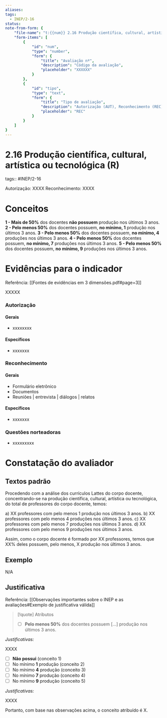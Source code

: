 ```yaml
---
aliases: 
tags:
  - INEP/2-16
status:
note-from-form: {
	"file-name": "t:{{num}} 2.16 Produção científica, cultural, artística ou tecnológica ({{tipo}})",
	"form-items": [
		{
			"id": "num",
			"type": "number",
			"form": {
				"title": "Avaliação nº",
				"description": "Código da avaliação",
				"placeholder": "XXXXXX"
			}
		},
		{
			"id": "tipo",
			"type": "text",
			"form": {
				"title": "Tipo de avaliação",
				"description": "Autorização (AUT), Reconhecimento (REC) ou Renovação para Reconhecimento (RRC)?",
				"placeholder": "REC"			
			}
		}
	]
}
---
```

# 2.16 Produção científica, cultural, artística ou tecnológica (R)

tags:: #INEP/2-16

Autorização: XXXX
Reconhecimento: XXXX

# Conceitos

**1 - Mais de 50%** dos docentes **não possuem** produção nos últimos 3 anos.
**2 - Pelo menos 50%** dos docentes possuem, **no mínimo, 1** produção nos últimos 3 anos.
**3 - Pelo menos 50%** dos docentes possuem, **no mínimo, 4** produções nos últimos 3 anos.
**4 - Pelo menos 50%** dos docentes possuem, **no mínimo, 7** produções nos últimos 3 anos.
**5 - Pelo menos 50%** dos docentes possuem, **no mínimo, 9** produções nos últimos 3 anos.

# Evidências para o indicador

Referência: [[Fontes de evidências em 3 dimensões.pdf#page=3]]

XXXXX

### Autorização

#### Gerais

- xxxxxxxx

#### Específicos

- xxxxxxx

### Reconhecimento

#### Gerais

- Formulário eletrônico
- Documentos
- Reuniões | entrevista | diálogos | relatos

#### Específicos

- xxxxxxx

### Questões norteadoras

- xxxxxxxxx

# Constatação do avaliador

## Textos padrão

Procedendo com a análise dos currículos Lattes do corpo docente, concentrando-se na produção científica, cultural, artística ou tecnológica, do total de professores do corpo docente, temos:

a) XX professores com pelo menos 1 produção nos últimos 3 anos.
b) XX professores com pelo menos 4 produções nos últimos 3 anos.
c) XX professores com pelo menos 7 produções nos últimos 3 anos.
d) XX professores com pelo menos 9 produções nos últimos 3 anos.

Assim, como o corpo docente é formado por XX professores, temos que XX% deles possuem, pelo menos, X produção nos últimos 3 anos.

## Exemplo

N/A

## Justificativa

Referência: [[Observações importantes sobre o INEP e as avaliações#Exemplo de justificativa válida]]

> [!quote] Atributos
> - [ ] **Pelo menos 50%** dos docentes possuem […] produção nos últimos 3 anos.

*Justificativas:*

XXXX

- [ ] **Não possui** (conceito 1)
- [ ] No mínimo **1** produção (conceito 2)
- [ ] No mínimo
**4** produção (conceito 3)
- [ ] No mínimo **7** produção (conceito 4)
- [ ] No mínimo **9** produção (conceito 5)

*Justificativas:*

XXXX

Portanto, com base nas observações acima, o conceito atribuído é X.
